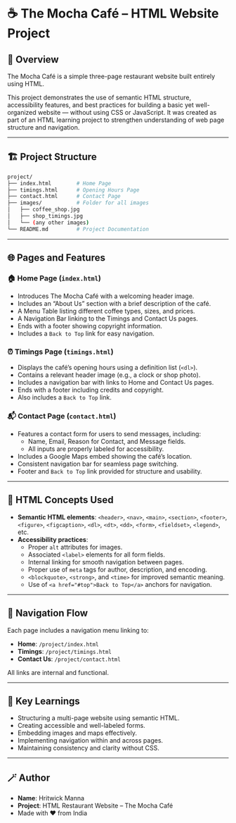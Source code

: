 # ☕ The Mocha Café – HTML Website Project

## 📖 Overview

The Mocha Café is a simple three-page restaurant website built entirely using HTML.

This project demonstrates the use of semantic HTML structure, accessibility features, and best practices for building a basic yet well-organized website — without using CSS or JavaScript. It was created as part of an HTML learning project to strengthen understanding of web page structure and navigation.

---

## 🏗️ Project Structure

```bash
project/
├── index.html        # Home Page
├── timings.html      # Opening Hours Page
├── contact.html      # Contact Page
├── images/           # Folder for all images
│   ├── coffee_shop.jpg
│   ├── shop_timings.jpg
│   └── (any other images)
└── README.md         # Project Documentation
```

---

## 🌐 Pages and Features

### 🏠 Home Page (`index.html`)

* Introduces The Mocha Café with a welcoming header image.
* Includes an “About Us” section with a brief description of the café.
* A Menu Table listing different coffee types, sizes, and prices.
* A Navigation Bar linking to the Timings and Contact Us pages.
* Ends with a footer showing copyright information.
* Includes a `Back to Top` link for easy navigation.

### ⏰ Timings Page (`timings.html`)

* Displays the café’s opening hours using a definition list (`<dl>`).
* Contains a relevant header image (e.g., a clock or shop photo).
* Includes a navigation bar with links to Home and Contact Us pages.
* Ends with a footer including credits and copyright.
* Also includes a `Back to Top` link.

### 📬 Contact Page (`contact.html`)

* Features a contact form for users to send messages, including:
    * Name, Email, Reason for Contact, and Message fields.
    * All inputs are properly labeled for accessibility.
* Includes a Google Maps embed showing the café’s location.
* Consistent navigation bar for seamless page switching.
* Footer and `Back to Top` link provided for structure and usability.

---

## 🧱 HTML Concepts Used

* **Semantic HTML elements**: `<header>`, `<nav>`, `<main>`, `<section>`, `<footer>`, `<figure>`, `<figcaption>`, `<dl>`, `<dt>`, `<dd>`, `<form>`, `<fieldset>`, `<legend>`, etc.
* **Accessibility practices**:
    * Proper `alt` attributes for images.
    * Associated `<label>` elements for all form fields.
    * Internal linking for smooth navigation between pages.
    * Proper use of `meta` tags for author, description, and encoding.
    * `<blockquote>`, `<strong>`, and `<time>` for improved semantic meaning.
    * Use of `<a href="#top">Back to Top</a>` anchors for navigation.

---

## 🧭 Navigation Flow

Each page includes a navigation menu linking to:

* **Home**: `/project/index.html`
* **Timings**: `/project/timings.html`
* **Contact Us**: `/project/contact.html`

All links are internal and functional.

---

## 🧩 Key Learnings

* Structuring a multi-page website using semantic HTML.
* Creating accessible and well-labeled forms.
* Embedding images and maps effectively.
* Implementing navigation within and across pages.
* Maintaining consistency and clarity without CSS.

---

## 🪄 Author

* **Name**: Hritwick Manna
* **Project**: HTML Restaurant Website – The Mocha Café
* Made with ❤️ from India
